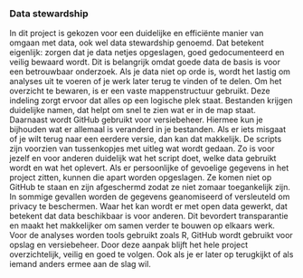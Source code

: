 ### Data stewardship

In dit project is gekozen voor een duidelijke en efficiënte manier van omgaan met data, ook wel data stewardship genoemd. Dat betekent eigenlijk: zorgen dat je data netjes opgeslagen, goed gedocumenteerd en veilig bewaard wordt. Dit is belangrijk omdat goede data de basis is voor een betrouwbaar onderzoek. Als je data niet op orde is, wordt het lastig om analyses uit te voeren of je werk later terug te vinden of te delen. Om het overzicht te bewaren, is er een vaste mappenstructuur gebruikt. Deze indeling zorgt ervoor dat alles op een logische plek staat. Bestanden krijgen duidelijke namen, dat helpt om snel te zien wat er in de map staat.
Daarnaast wordt GitHub gebruikt voor versiebeheer. Hiermee kun je bijhouden wat er allemaal is veranderd in je bestanden. Als er iets misgaat of je wilt terug naar een eerdere versie, dan kan dat makkelijk. De scripts zijn voorzien van tussenkopjes met uitleg wat wordt gedaan. Zo is voor jezelf en voor anderen duidelijk wat het script doet, welke data gebruikt wordt en wat het oplevert. Als er persoonlijke of gevoelige gegevens in het project zitten, kunnen die apart worden opgeslagen. Ze komen niet op GitHub te staan en zijn afgeschermd zodat ze niet zomaar toegankelijk zijn. In sommige gevallen worden de gegevens geanomiseerd of versleuteld om privacy te beschermen. 
Waar het kan wordt er met open data gewerkt, dat betekent dat data beschikbaar is voor anderen. Dit bevordert transparantie en maakt het makkelijker om samen verder te bouwen op elkaars werk.
Voor de analyses worden tools gebruikt zoals R, GitHub wordt gebruikt voor opslag en versiebeheer. Door deze aanpak blijft het hele project overzichtelijk, veilig en goed te volgen. Ook als je er later op terugkijkt of als iemand anders ermee aan de slag wil.

